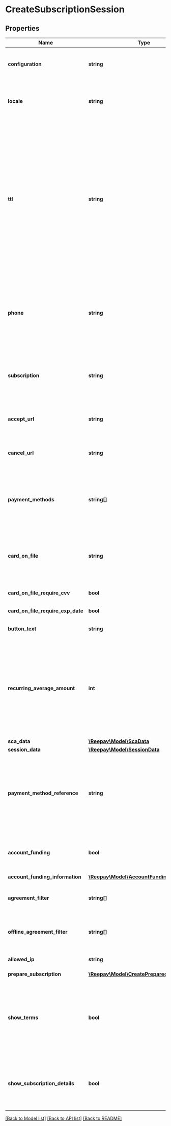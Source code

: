 # CreateSubscriptionSession

## Properties
Name | Type | Description | Notes
------------ | ------------- | ------------- | -------------
**configuration** | **string** | Optional handle for a checkout configuration defined in the admin app to be used for this session | [optional] 
**locale** | **string** | Optional locale for session. E.g. &#x60;en_GB&#x60;, &#x60;da_DK&#x60;, &#x60;es_ES&#x60;. Defaults to configuration locale or account locale. | [optional] 
**ttl** | **string** | Optional time-to-live duration. The session will expire after the duration from creation, meaning that payment attempts cannot be initiated after this duration. Notice though, that payments initiated within the time-to-live duration might finish after the TTL E.g. MobilePay Online flows. The duration must be given in the following notation: &#x60;PTxS&#x60; - x seconds, &#x60;PTxM&#x60; - x minutes, &#x60;PTxH&#x60; - x hours or &#x60;PxD&#x60; - x days. E.g. PT3H (three hours). The default time-to-live is three months. | [optional] 
**phone** | **string** | Phone number to use for payment methods able to use a prefilled phone number. E.g. MobilePay, Vipps and Swish. If no explicit phone number is defined, the phone number for the customer entity will be used. | [optional] 
**subscription** | **string** | Handle for existing subscription to activate, add payment method to or change payment method for. Either this argument must be provided or &#x60;prepare_subscription&#x60;. | [optional] 
**accept_url** | **string** | If checkout is opened in separate window the customer will be directed to this page after success | [optional] 
**cancel_url** | **string** | If checkout is opened in separate window the customer will be directed to this page if the customer cancels | [optional] 
**payment_methods** | **string[]** | Optional list of payment methods to use for the checkout session. Format: &#x60;&lt;payment_methods&gt; &#x3D; list of &lt;payment_method&gt;&#x60; &#x60;&lt;payment_method&gt;  &#x3D; [sca-|nosca-]&lt;payment_name&gt;&#x60; &#x60;&lt;payment_name&gt;    &#x3D; The id of payment method, e.g. dankort&#x60; See https://docs.reepay.com/reference/checkout-payment-methods for full documentation | [optional] 
**card_on_file** | **string** | Reference to existing card payment method (&#x60;ca_xxx&#x60;) to use instead of having cardholder enter card data. CVV may still be required from cardholder. | [optional] 
**card_on_file_require_cvv** | **bool** | Require cvv from cardholder for card-on-file | [optional] 
**card_on_file_require_exp_date** | **bool** | Require expiration date for card-on-file | [optional] 
**button_text** | **string** | Optional alternative button text. Maximum length 32 characters. | [optional] 
**recurring_average_amount** | **int** | For cost based acquirer agreement selection this argument can be used to define the amount used in calculating the least expensive agreement for future recurring payments. Can only be used for sessions saving a payment method for later use. Must be given in minor unit for currency. | [optional] 
**sca_data** | [**\Reepay\Model\ScaData**](ScaData.md) |  | [optional] 
**session_data** | [**\Reepay\Model\SessionData**](SessionData.md) |  | [optional] 
**payment_method_reference** | **string** | Optional reference given to the created payment method in case a recurring payment method is created by the session. Session id will be used by default if not defined. Max length 64 with allowable characters [a-zA-Z0-9_.-@]. | [optional] 
**account_funding** | **bool** | Indicates that Account Funding Transaction (AFT) is requested. It only can be used for instant settle (i.e. &#x27;settle&#x27; &#x3D; true) | [optional] 
**account_funding_information** | [**\Reepay\Model\AccountFundingInformation**](AccountFundingInformation.md) |  | [optional] 
**agreement_filter** | **string[]** | Optional list of agreement ids to filter which agreements will be used for card payments. | [optional] 
**offline_agreement_filter** | **string[]** | Optional list of offline agreement handles to filter which options are shown to the consumer. | [optional] 
**allowed_ip** | **string** | Optional IP address to restrict the use of the session to | [optional] 
**prepare_subscription** | [**\Reepay\Model\CreatePreparedSubscription**](CreatePreparedSubscription.md) |  | [optional] 
**show_terms** | **bool** | Toggle whether terms should be shown and acceptance required. If not defined the default is to show terms if no payment method has previously been added. Set this option to false if terms have already been showed in own system. | [optional] 
**show_subscription_details** | **bool** | Toggle whether to show subscription details. Default is to show details. Set this option to false if subscription details have already been shown in own system. | [optional] 

[[Back to Model list]](../../README.md#documentation-for-models) [[Back to API list]](../../README.md#documentation-for-api-endpoints) [[Back to README]](../../README.md)

